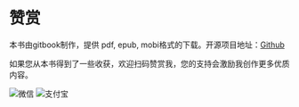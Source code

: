 # 赞赏

本书由gitbook制作，提供 pdf, epub, mobi格式的下载。开源项目地址：[Github](https://github.com/lanlangdeai/Gitbook/)

如果您从本书得到了一些收获，欢迎扫码赞赏我，您的支持会激励我创作更多优质内容。

![微信](/images/wechat-donate.png)
![支付宝](/images/alipay-donate.jpg)